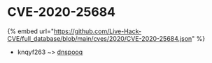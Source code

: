 # CVE-2020-25684
{% embed url="https://github.com/Live-Hack-CVE/full_database/blob/main/cves/2020/CVE-2020-25684.json" %}

* knqyf263 ~> [dnspooq](https://www.alice-snow.ru/2020/database/cve-2020-25684/dnspooq-knqyf263)